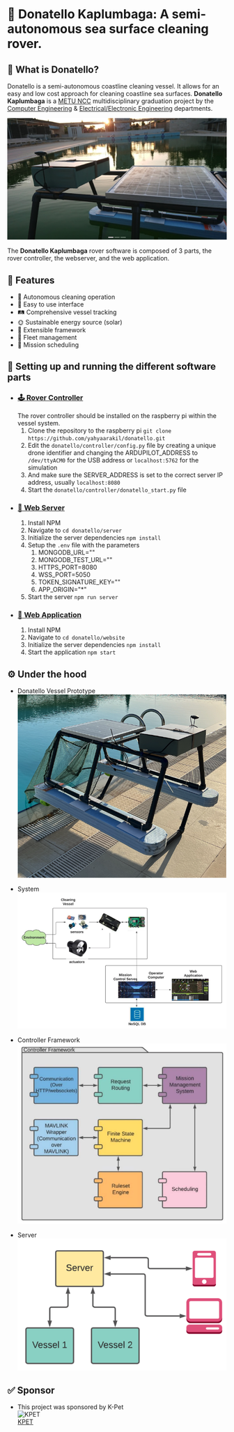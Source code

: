 # 🐢 Donatello Kaplumbaga: A semi-autonomous sea surface cleaning rover.

## 🤔  What is Donatello?
Donatello is a semi-autonomous coastline cleaning vessel. It allows for an easy and low cost approach for cleaning coastline sea surfaces.
**Donatello Kaplumbaga** is a [METU NCC](https://ncc.metu.edu.tr/) multidisciplinary graduation project by the [Computer Engineering](https://ncc.metu.edu.tr/cng/home) & [Electrical/Electronic Engineering](https://ncc.metu.edu.tr/eee/home) departments.

![Main](https://github.com/yahyaarakil/donatello/blob/main/images/main_image.png)

The **Donatello Kaplumbaga** rover software is composed of 3 parts, the rover controller, the webserver, and the web application.

## 💫  Features
 - 🤖 Autonomous cleaning operation
 - 👤 Easy to use interface
 - 🛤️ Comprehensive vessel tracking
 - 🌞 Sustainable energy source (solar)
 - 🧮 Extensible framework
 - 🚚 Fleet management
 - 📅 Mission scheduling

## 📖 Setting up and running the different software parts
 - ### [🕹️ Rover Controller](#)
    The rover controller should be installed on the raspberry pi within the vessel system.
    1. Clone the repository to the raspberry pi `git clone https://github.com/yahyaarakil/donatello.git`
    2. Edit the `donatello/controller/config.py` file by creating a unique drone identifier and changing the ARDUPILOT_ADDRESS to `/dev/ttyACM0` for the USB address or `localhost:5762` for the simulation
    3. And make sure the SERVER_ADDRESS is set to the correct server IP address, usually `localhost:8080`
    4. Start the `donatello/controller/donatello_start.py` file
 - ### [📡 Web Server](#)
    1. Install NPM
    2. Navigate to `cd donatello/server`
    3. Initialize the server dependencies `npm install`
    4. Setup the `.env` file with the parameters
       1. MONGODB_URL=""
       2. MONGODB_TEST_URL=""
       3. HTTPS_PORT=8080
       4. WSS_PORT=5050
       5. TOKEN_SIGNATURE_KEY=""
       6. APP_ORIGIN="*"
    5. Start the server `npm run server`
 - ### [📱 Web Application](#)
    1. Install NPM
    2. Navigate to `cd donatello/website`
    3. Initialize the server dependencies `npm install`
    4. Start the application `npm start`

## ⚙️ Under the hood
 - Donatello Vessel Prototype\
![Vessel](https://github.com/yahyaarakil/donatello/blob/main/images/body_image.png)

 - System\
![System](https://github.com/yahyaarakil/donatello/blob/main/images/system_image.png)

 - Controller Framework\
![Framework](https://github.com/yahyaarakil/donatello/blob/main/images/frameword_image.png)

 - Server\
![Server](https://github.com/yahyaarakil/donatello/blob/main/images/server_image.png)

## ✅ Sponsor
 - This project was sponsored by K-Pet\
![KPET](https://ktpetrolleri.com/wp-content/uploads/2021/10/k-pet_logo.png)\
[KPET](https://ktpetrolleri.com/odtu/)